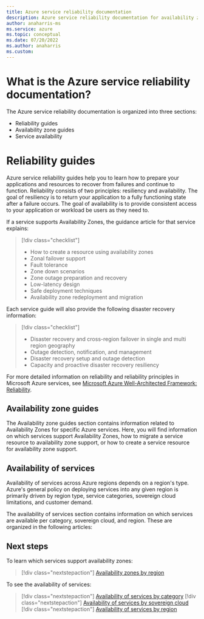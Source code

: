 ```yaml
---
title: Azure service reliability documentation
description: Azure service reliability documentation for availability zones, cross-regional disaster recovery, availability of services for sovereign clouds, regions, and category.
author: anaharris-ms
ms.service: azure
ms.topic: conceptual
ms.date: 07/20/2022
ms.author: anaharris
ms.custom: 
---
```



# What is the Azure service reliability documentation?

The Azure service reliability documentation is organized into three sections:

* Reliability guides
* Availability zone guides
* Service availability 

# Reliability guides

Azure service reliability guides help you to learn how to prepare your applications and resources to recover from failures and continue to function. Reliability consists of two principles: resiliency and availability. The goal of resiliency is to return your application to a fully functioning state after a failure occurs. The goal of availability is to provide consistent access to your application or workload be users as they need to.

If a service supports Availability Zones, the guidance article for that service explains:

> [!div class="checklist"]
> * How to create a resource using availability zones
> * Zonal failover support
> * Fault tolerance
> * Zone down scenarios
> * Zone outage preparation and recovery
> * Low-latency design
> * Safe deployment techniques
> * Availability zone redeployment and migration

Each service guide will also provide the following disaster recovery information:

> [!div class="checklist"]
> * Disaster recovery and cross-region failover in single and multi region geography
> * Outage detection, notification, and management
> * Disaster recovery setup and outage detection
> * Capacity and proactive disaster recovery resiliency


For more detailed information on reliability and reliability principles in Microsoft Azure services, see [Microsoft Azure Well-Architected Framework: Reliability](https://docs.microsoft.com/azure/architecture/framework/#reliability).


## Availability zone guides

The Availability zone guides section contains information related to Availability Zones for specific Azure services. Here, you will find information on which services support Availability Zones, how to migrate a service resource to availability zone support, or how to create a service resource for availability zone support.

## Availability of services

Availability of services across Azure regions depends on a region's type. Azure's general policy on deploying services into any given region is primarily driven by region type, service categories, sovereign cloud limitations, and customer demand.

The availability of services section contains information on which services are available per category, sovereign cloud, and region. These are organized in the following articles:


## Next steps

To learn which services support availability zones:

> [!div class="nextstepaction"]
> [Availability zones by region](availability-zones-region.md)

To see the availability of services:

> [!div class="nextstepaction"]
> [Availability of services by category](availability-service-by-category.md)
> [!div class="nextstepaction"]
> [Availability of services by sovereign cloud](availability-service-by-sovereign-cloud.md)
> [!div class="nextstepaction"]
>  [Availability of services by region](https://azure.microsoft.com/global-infrastructure/services/)

